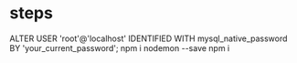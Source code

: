 # steps
ALTER USER 'root'@'localhost' IDENTIFIED WITH mysql_native_password BY 'your_current_password';
npm i nodemon --save
npm i